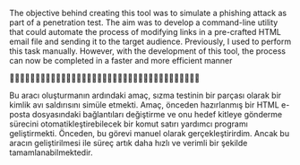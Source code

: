 The objective behind creating this tool was to simulate a phishing attack as part of a penetration test. The aim was to develop a command-line utility that could automate the process of modifying links in a pre-crafted HTML email file and sending it to the target audience. Previously, I used to perform this task manually. However, with the development of this tool, the process can now be completed in a faster and more efficient manner

🚀🚀🚀🚀🚀🚀🚀🚀🚀🚀🚀🚀🚀🚀🚀🚀🚀🚀🚀🚀🚀🚀🚀🚀🚀🚀🚀🚀🚀🚀🚀🚀🚀🚀🚀🚀🚀

Bu aracı oluşturmanın ardındaki amaç, sızma testinin bir parçası olarak bir kimlik avı saldırısını simüle etmekti. Amaç, önceden hazırlanmış bir HTML e-posta dosyasındaki bağlantıları değiştirme ve onu hedef kitleye gönderme sürecini otomatikleştirebilecek bir komut satırı yardımcı programı geliştirmekti. Önceden, bu görevi manuel olarak gerçekleştirirdim. Ancak bu aracın geliştirilmesi ile süreç artık daha hızlı ve verimli bir şekilde tamamlanabilmektedir.
